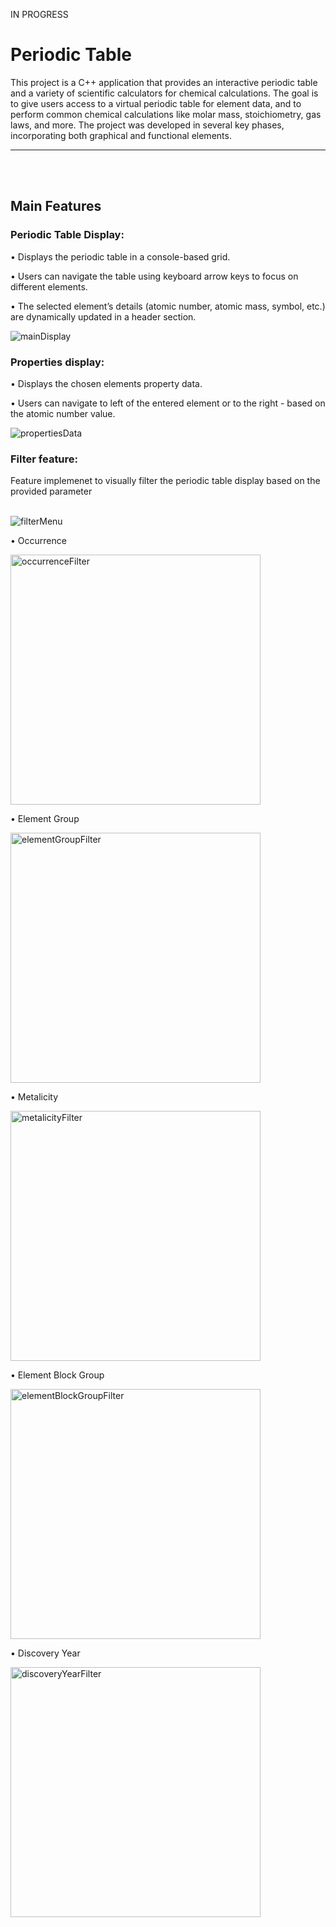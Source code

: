 <p>IN PROGRESS</p>

<h1>Periodic Table</h2>

<p>This project is a C++ application that provides an interactive periodic table and a variety of scientific calculators for chemical calculations. The goal is to give users access to a virtual periodic table for element data, and to perform common chemical calculations like molar mass, stoichiometry, gas laws, and more. The project was developed in several key phases, incorporating both graphical and functional elements.</p>

---

<br/>
<br/>

<h2>Main Features</h2>

<h3>Periodic Table Display:</h3>
<p>•   Displays the periodic table in a console-based grid.</p>
<p>•   Users can navigate the table using keyboard arrow keys to focus on different elements.</p>
<p>•   The selected element’s details (atomic number, atomic mass, symbol, etc.) are dynamically updated in a header section.</p>

<img src="https://github.com/user-attachments/assets/dba848b0-1c44-4b48-b3d9-17b5cfba347b" alt="mainDisplay" />

<h3>Properties display:</h3>
<p>•   Displays the chosen elements property data.</p>
<p>•   Users can navigate to left of the entered element or to the right - based on the atomic number value.</p>

<img src="https://github.com/user-attachments/assets/45a7a473-6bd6-473a-9311-512b7a875ba5" alt="propertiesData" />

<h3>Filter feature:</h3>
<p>Feature implemenet to visually filter the periodic table display based on the provided parameter</p>

<br/>

<img src="https://github.com/user-attachments/assets/2de26975-e6aa-4235-8fd1-64ad6f70b9fd" alt="filterMenu"/>

<p>•   Occurrence</p>
<img src="https://github.com/user-attachments/assets/8f21f159-8e74-4126-8c00-ca78abc451e1" alt="occurrenceFilter" width="400" height="auto" />
<p>•   Element Group</p>
<img src="https://github.com/user-attachments/assets/9c15593c-8094-4cf1-b397-58304bd41f31" alt="elementGroupFilter" width="400" height="auto" />
<p>•   Metalicity</p>
<img src="https://github.com/user-attachments/assets/7dc9db10-06ba-412a-9401-6b64a226baaf" alt="metalicityFilter" width="400" height="auto" />
<p>•   Element Block Group</p>
<img src="https://github.com/user-attachments/assets/28a00771-e6b1-4026-92b2-661c94a400c4" alt="elementBlockGroupFilter" width="400" height="auto" />
<p>•   Discovery Year</p>
<img src="https://github.com/user-attachments/assets/51d0eebc-653d-46ab-a6da-7876ea368209" alt="discoveryYearFilter" width="400" height="auto" />
